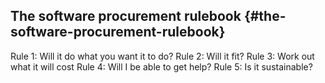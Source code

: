 ## The software procurement rulebook {#the-software-procurement-rulebook}

Rule 1: Will it do what you want it to do? Rule 2: Will it fit? Rule 3: Work out what it will cost Rule 4: Will I be able to get help? Rule 5: Is it sustainable?
